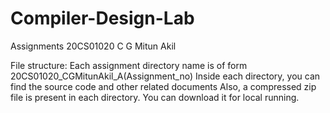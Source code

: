 # Compiler-Design-Lab
Assignments 20CS01020 C G Mitun Akil

File structure:
Each assignment directory name is of form 20CS01020_CGMitunAkil_A(Assignment_no)
Inside each directory, you can find the source code and other related documents
Also, a compressed zip file is present in each directory. You can download it for local running.
